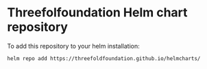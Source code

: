 # Threefolfoundation Helm chart repository

To add this repository to your helm installation:

```sh
helm repo add https://threefoldfoundation.github.io/helmcharts/
```
